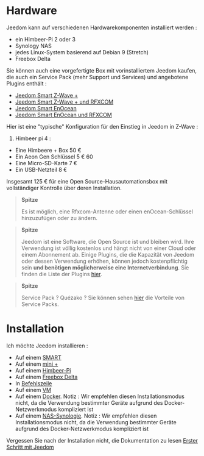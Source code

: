 # Hardware

Jeedom kann auf verschiedenen Hardwarekomponenten installiert werden :

-   ein Himbeer-Pi 2 oder 3
-   Synology NAS
-   jedes Linux-System basierend auf Debian 9 (Stretch)
-   Freebox Delta

Sie können auch eine vorgefertigte Box mit vorinstalliertem Jeedom kaufen, die auch ein Service Pack (mehr Support und Services) und angebotene Plugins enthält :

-   [Jeedom Smart Z-Wave +](https://www.domadoo.fr/fr/box-domotique/3959-jeedom-controleur-domotique-jeedom-SMART-z-wave.html)
-   [Jeedom Smart Z-Wave + und RFXCOM](https://www.domadoo.fr/fr/box-domotique/4043-jeedom-controleur-domotique-jeedom-SMART-z-wave-et-interface-rfxcom.html)
-   [Jeedom Smart EnOcean](https://www.domadoo.fr/fr/box-domotique/4041-jeedom-controleur-domotique-jeedom-SMART-enocean.html)
-   [Jeedom Smart EnOcean und RFXCOM](https://www.domadoo.fr/fr/box-domotique/4044-jeedom-controleur-domotique-jeedom-SMART-enocean-et-interface-rfxcom.html)

Hier ist eine "typische" Konfiguration für den Einstieg in Jeedom in Z-Wave :

1. Himbeer pi 4 :

-   Eine Himbeere + Box 50 €
-   Ein Aeon Gen Schlüssel 5 € 60
-   Eine Micro-SD-Karte 7 €
-   Ein USB-Netzteil 8 €

Insgesamt 125 € für eine Open Source-Hausautomationsbox mit vollständiger Kontrolle über deren Installation.

> **Spitze**
>
> Es ist möglich, eine Rfxcom-Antenne oder einen enOcean-Schlüssel hinzuzufügen oder zu ändern.

> **Spitze**
>
> Jeedom ist eine Software, die Open Source ist und bleiben wird. Ihre Verwendung ist völlig kostenlos und hängt nicht von einer Cloud oder einem Abonnement ab. Einige Plugins, die die Kapazität von Jeedom oder dessen Verwendung erhöhen, können jedoch kostenpflichtig sein **und benötigen möglicherweise eine Internetverbindung**. Sie finden die Liste der Plugins [hier](http://market.jeedom.fr/index.php?v=d&p=market&type=plugin).

> **Spitze**
>
> Service Pack ? Quézako ? Sie können sehen [hier](https://blog.jeedom.fr/?p=1215) die Vorteile von Service Packs.

# Installation

Ich möchte Jeedom installieren :

- Auf einem [SMART](https://doc.jeedom.com/de_DE/installation/SMART)
- Auf einem [mini +](https://doc.jeedom.com/de_DE/installation/mini)
- Auf einem [Himbeer-Pi](https://doc.jeedom.com/de_DE/installation/rpi)
- Auf einem [Freebox Delta](https://doc.jeedom.com/de_DE/installation/freeboxdelta)
- In [Befehlszeile](https://doc.jeedom.com/de_DE/installation/cli)
- Auf einem [VM](https://doc.jeedom.com/de_DE/installation/vm)
- Auf einem [Docker](https://doc.jeedom.com/de_DE/installation/docker). Notiz : Wir empfehlen diesen Installationsmodus nicht, da die Verwendung bestimmter Geräte aufgrund des Docker-Netzwerkmodus kompliziert ist
- Auf einem [NAS-Synologie](https://doc.jeedom.com/de_DE/installation/synology). Notiz : Wir empfehlen diesen Installationsmodus nicht, da die Verwendung bestimmter Geräte aufgrund des Docker-Netzwerkmodus kompliziert ist

Vergessen Sie nach der Installation nicht, die Dokumentation zu lesen [Erster Schritt mit Jeedom](https://doc.jeedom.com/de_DE/premiers-pas/index)
